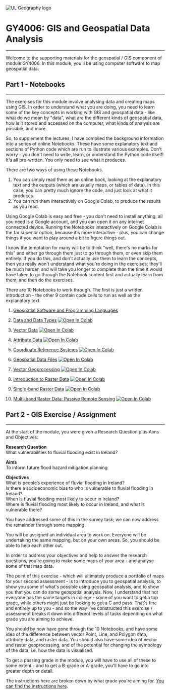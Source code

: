![UL Geography logo](./assets/images/GY4006_logo.png)

# GY4006: GIS and Geospatial Data Analysis
___

Welcome to the supporting materials for the geospatial / GIS component of module GY4006. In this module, you'll be using computer software to map geospatial data. 



## Part 1 - Notebooks
___

The exercises for this module involve analysing data and creating maps using GIS. In order to understand what you are doing, you need to learn some of the key concepts in working with GIS and geospatial data - like what do we mean by "data", what are the different kinds of geospatial data, how is it stored and accessed on the computer, what kinds of analysis are possible, and more. 

So, to supplement the lectures, I have compiled the background information into a series of online Notebooks. These have some explanatory text and sections of Python code which are run to illustrate various examples. Don't worry - you don't need to write, learn, or understand the Python code itself! It's all pre-written. You only need to see what it produces.

There are two ways of using these Notebooks. 

1. You can simply read them as an online book, looking at the explanatory text and the outputs (which are usually maps, or tables of data). In this case, you can pretty much ignore the code, and just look at what it produces.
2. You can run them interactively on Google Colab, to produce the results as you read.

Using Google Colab is easy and free - you don't need to install anything, all you need is a Google account, and you can open it on any internet connected device. Running the Notebooks interactively on Google Colab is the far superior option, because it's more interactive - plus, you can change things if you want to play around a bit to figure things out.

I know the temptation for many will be to think "well, there's no marks for this" and either go through them just to go through them, or even skip them entirely. If you do this, and don't actually use them to learn the concepts, then you really won't understand what you're doing in the exercises; they'll be much harder, and will take you longer to complete than the time it would have taken to go through the Notebook content first and actually learn from them, and then do the exercises. 

There are 10 Notebooks to work through. The first is just a written introduction - the other 9 contain code cells to run as well as the explanatory text.

1. [Geospatial Software and Programming Languages](notebooks/GY4006_1_Geospatial_Software_and_Programming_Languages.ipynb)  

2. [Data and Data Types](gy4006/notebooks/GY4006_2_Data_Types.ipynb) <a href="https://colab.research.google.com/github/bamacgabhann/GY4006/blob/main/gy4006/notebooks/GY4006_2_Data_Types.ipynb" target="_blank"><img src="https://colab.research.google.com/assets/colab-badge.svg" alt="Open In Colab"/></a>

3. [Vector Data](gy4006/notebooks/GY4006_3_Vector_Data.ipynb) <a href="https://colab.research.google.com/github/bamacgabhann/GY4006/blob/main/gy4006/notebooks/GY4006_3_Vector_Data.ipynb" target="_blank"><img src="https://colab.research.google.com/assets/colab-badge.svg" alt="Open In Colab"/></a>

4. [Attribute Data](gy4006/notebooks/GY4006_4_Attribute_Data.ipynb) <a href="https://colab.research.google.com/github/bamacgabhann/GY4006/blob/main/gy4006/notebooks/GY4006_4_Attribute_Data.ipynb" target="_blank"><img src="https://colab.research.google.com/assets/colab-badge.svg" alt="Open In Colab"/></a>

5. [Coordinate Reference Systems](gy4006/notebooks/GY4006_5_Coordinate_Reference_Systems.ipynb) <a href="https://colab.research.google.com/github/bamacgabhann/GY4006/blob/main/gy4006/notebooks/GY4006_5_Coordinate_Reference_Systems.ipynb" target="_blank"><img src="https://colab.research.google.com/assets/colab-badge.svg" alt="Open In Colab"/></a>

6. [Geospatial Data Files](gy4006/notebooks/GY4006_6_Geospatial_Data_Files.ipynb) <a href="https://colab.research.google.com/github/bamacgabhann/GY4006/blob/main/gy4006/notebooks/GY4006_6_Geospatial_Data_Files.ipynb" target="_blank"><img src="https://colab.research.google.com/assets/colab-badge.svg" alt="Open In Colab"/></a>

7. [Vector Geoprocessing](gy4006/notebooks/GY4006_7_Vector_Geoprocessing.ipynb) <a href="https://colab.research.google.com/github/bamacgabhann/GY4006/blob/main/gy4006/notebooks/GY4006_7_Vector_Geoprocessing.ipynb" target="_blank"><img src="https://colab.research.google.com/assets/colab-badge.svg" alt="Open In Colab"/></a>

8. [Introduction to Raster Data](gy4006/notebooks/GY4006_8_Introduction_To_Raster_Data.ipynb) <a href="https://colab.research.google.com/github/bamacgabhann/GY4006/blob/main/gy4006/notebooks/GY4006_8_Introduction_To_Raster_Data.ipynb" target="_blank"><img src="https://colab.research.google.com/assets/colab-badge.svg" alt="Open In Colab"/></a> 

9. [Single-band Raster Data](notebooks/gy4006/GY4006_9_Single-band_Raster_Data.ipynb) <a href="https://colab.research.google.com/github/bamacgabhann/GY4006/blob/main/gy4006/notebooks/GY4006_9_Single-band_Raster_Data.ipynb" target="_blank"><img src="https://colab.research.google.com/assets/colab-badge.svg" alt="Open In Colab"/></a>

10. [Multi-band Raster Data: Passive Remote Sensing](gy4006/notebooks/GY4006_10_Multi-band_Raster_Data-Passive_Remote_Sensing.ipynb) <a href="https://colab.research.google.com/github/bamacgabhann/GY4006/blob/main/gy4006/notebooks/GY4006_10_Multi-band_Raster_Data-Passive_Remote_Sensing.ipynb" target="_blank"><img src="https://colab.research.google.com/assets/colab-badge.svg" alt="Open In Colab"/></a>



## Part 2 - GIS Exercise / Assignment
___

At the start of the module, you were given a Research Question plus Aims and Objectives:

**Research Question**  
What vulnerabilities to fluvial flooding exist in Ireland?

**Aims**  
To inform future flood hazard mitigation planning

**Objectives**  
What is people’s experience of fluvial flooding in Ireland?  
Is there a socioeconomic bias to who is vulnerable to fluvial flooding in Ireland?  
When is fluvial flooding most likely to occur in Ireland?  
Where is fluvial flooding most likely to occur in Ireland, and what is vulnerable there?  

You have addressed some of this in the survey task; we can now address the remainder through some mapping.

You will be assigned an individual area to work on. Everyone will be undertaking the same mapping, but on your own areas. So, you should be able to help each other out.

In order to address your objectives and help to answer the research questions, you're going to make some maps of your area - and analyse some of that map data. 

The point of this exercise - which will ultimately produce a portfolio of maps for your second assessment - is to introduce you to geospatial analysis, to show you some of what's possible using geospatial analysis, and to show you that you can do some geospatial analysis. Now, I understand that not everyone has the same targets in college - some of you want to get a top grade, while others might just be looking to get a C and pass. That's fine and entirely up to you - and so the way I've constructed this exercise / assessment breaks it down into different levels of tasks depending on what grade you are aiming to achieve.

You should by now have gone through the 10 Notebooks, and have some idea of the difference between vector Point, Line, and Polygon data, attribute data, and raster data. You should also have some idea of vector and raster geoprocessing, and of the potential for changing the symbology of the data, i.e. how the data is visualised.

To get a passing grade in the module, you will have to use all of these to some extent - and to get a B-grade or A-grade, you'll have to go into greater depth or detail.

The instructions here are broken down by what grade you're aiming for. [You can find the instructions here](./gy4006/exercises/start.md).

